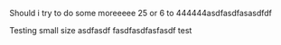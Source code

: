 Should i try to do some moreeeee
25 or 6 to 444444asdfasdfasasdfdf

Testing small size
asdfasdf
fasdfasdfasfasdf
test